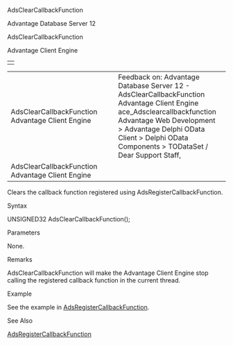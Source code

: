 AdsClearCallbackFunction




Advantage Database Server 12  

AdsClearCallbackFunction

Advantage Client Engine

|  |
| --- |
|  |

|  |  |  |  |  |
| --- | --- | --- | --- | --- |
| AdsClearCallbackFunction  Advantage Client Engine |  |  | Feedback on: Advantage Database Server 12 - AdsClearCallbackFunction Advantage Client Engine ace\_Adsclearcallbackfunction Advantage Web Development > Advantage Delphi OData Client > Delphi OData Components > TODataSet / Dear Support Staff, |  |
| AdsClearCallbackFunction  Advantage Client Engine |  |  |  |  |

Clears the callback function registered using AdsRegisterCallbackFunction.

Syntax

UNSIGNED32 AdsClearCallbackFunction();

Parameters

None.

Remarks

AdsClearCallbackFunction will make the Advantage Client Engine stop calling the registered callback function in the current thread.

Example

See the example in [AdsRegisterCallbackFunction](ace_adsregistercallbackfunction.htm).

See Also

[AdsRegisterCallbackFunction](ace_adsregistercallbackfunction.htm)